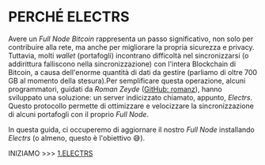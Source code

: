 # **PERCHÉ ELECTRS**

Avere un _Full Node Bitcoin_ rappresenta un passo significativo, non solo per contribuire alla rete, ma anche per 
migliorare la propria sicurezza e privacy. Tuttavia, molti _wallet_ (portafogli) incontrano difficoltà nel sincronizzarsi (o addirittura falliscono nella sincronizzazione) con l'intera Blockchain di Bitcoin, a causa dell'enorme quantità di dati da gestire (parliamo di oltre 700 GB al momento della stesura).Per semplificare questa operazione, alcuni programmatori, guidati da _Roman Zeyde_ ([GitHub: romanz](https://github.com/romanz)), hanno sviluppato una soluzione: un server indicizzato chiamato, appunto, _Electrs_. Questo protocollo permette di ottimizzare e velocizzare la sincronizzazione di alcuni 
portafogli con il proprio _Full Node_.

In questa guida, ci occuperemo di aggiornare il nostro _Full Node_ installando _Electrs_ (o almeno, questo è l'obiettivo 😅).

INIZIAMO >>> [1.ELECTRS](1.ELECTRS)
